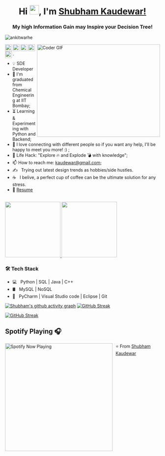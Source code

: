 <h1 align="center"> Hi <img src="https://raw.githubusercontent.com/MartinHeinz/MartinHeinz/master/wave.gif" width="30px">, I'm <a href="https://shubhamkaudewar.github.io/">Shubham Kaudewar!</a></h1>
<h3 align="center">My high Information Gain may Inspire your Decision Tree!</h3>

<p align="left"> <img src="https://komarev.com/ghpvc/?username=ritizsaini&label=Views&color=blue&style=plastic" alt="ankitwarhe" /> </p>



<img align="right" src="https://media.giphy.com/media/SWoSkN6DxTszqIKEqv/giphy.gif" alt="Coder GIF" width="400" height="300">


<a href="https://twitter.com/shubhamkaudewar">
  <img align="left" alt="Ritiz Saini | Twitter" width="22px" src="https://cdn.jsdelivr.net/npm/simple-icons@v3/icons/twitter.svg" />
</a>
<a href="https://www.linkedin.com/in/shubham-kaudewar-736ab6137/">
  <img align="left" alt="Ritiz's LinkdeIN" width="22px" src="https://cdn.jsdelivr.net/npm/simple-icons@v3/icons/linkedin.svg" />
</a>
<a href="https://www.instagram.com/__tyrion_lannister_/">
  <img align="left" alt="Ritiz's Instagram" width="22px" src="https://cdn.jsdelivr.net/npm/simple-icons@v3/icons/instagram.svg" />
</a>
<a href="mailto: kaudewar@gmail.com">
  <img align="left" alt="Ritiz's Email" width="22px" src="https://cdn.jsdelivr.net/npm/simple-icons@v3/icons/gmail.svg" />
</a>
<a href="https://t.me/Lasergamer26269">
  <img align="left" alt="Ritiz's Telegram" width="22px" src="https://cdn.jsdelivr.net/npm/simple-icons@v3/icons/telegram.svg" />
</a>

.


- :bulb: SDE Developer
- :telescope: I'm graduated from Chemical Engineering at IIT Bombay;
- :hourglass_flowing_sand: Learning & Experimenting with Python and Backend;
- 💬 I love connecting with different people so if you want any help, I'll be happy to meet you more! :) ;
- :dart: Life Hack: "Explore :fire: and Explode :bomb: with knowledge";
- 📫 How to reach me: kaudewar@gmail.com;
- ✍️ &nbsp; Trying out latest design trends as hobbies/side hustles.
- ☕ &nbsp; I belive, a perfect cup of coffee can be the ultimate solution for any stress. 
- 📝 [Resume](https://drive.google.com/file/d/1cPOzCne9rq2OkPIYOlNk7wQEuZOKmSSp/view) <br>



<br/>

<a href="https://github.com/shubhamkaudewar">
  <img height="180em" src="https://github-readme-stats.vercel.app/api?username=shubhamkaudewar&theme=default&show_icons=true" />
  <img height="180em" src="https://github-readme-stats.vercel.app/api/top-langs/?username=shubhamkaudewar&theme=default&layout=compact" />
</a>

<br/>

<h3>🛠 Tech Stack</h3>

- 💻 &nbsp; Python | SQL | Java | C++  
- 🛢 &nbsp; MySQL | NoSQL
- 🔧 &nbsp; PyCharm | Visual Studio code | Eclipse | Git

 
<!-- ACTIVITY GRAPH TRACKER -->
[![Shubham's github activity graph](https://github-readme-activity-graph.vercel.app/graph?username=ShubhamKaudewar&theme=green)](https://github.com/ShubhamKaudewar/github-readme-activity-graph)
[![GitHub Streak](https://streak-stats.demolab.com?user=ShubhamKaudewar&theme=green-nur)](https://git.io/streak-stats)

[![GitHub Streak](https://streak-stats.demolab.com?user=ShubhamKaudewar)](https://git.io/streak-stats)
## Spotify Playing 🎧



[<img src="https://spotify-now-playing.satyu.vercel.app/api/spotify-playing" alt="Spotify Now Playing" width="350" style="float: left; margin-right: 10px;" />](https://open.spotify.com/user/31ukpkp67msyxts3t3pwqaj5qriq)

⭐️ From [Shubham Kaudewar](https://github.com/shubhamkaudewar)
